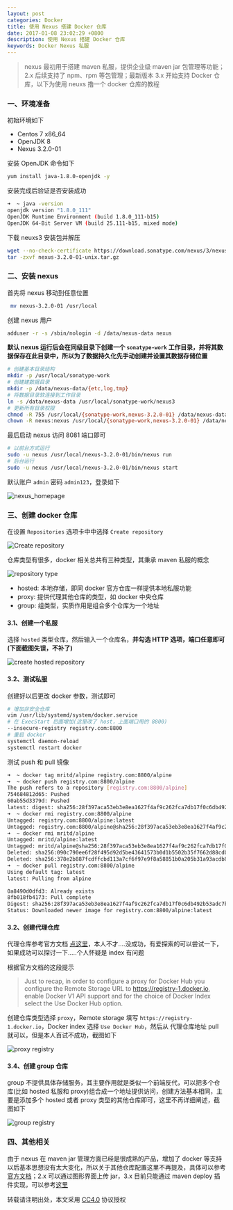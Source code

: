 ```yaml
---
layout: post
categories: Docker
title: 使用 Nexus 搭建 Docker 仓库
date: 2017-01-08 23:02:29 +0800
description: 使用 Nexus 搭建 Docker 仓库
keywords: Docker Nexus 私服
---
```


> nexus 最初用于搭建 maven 私服，提供企业级 maven jar 包管理等功能；2.x 后续支持了 npm、rpm 等包管理；最新版本 3.x 开始支持 Docker 仓库，以下为使用 neuxs 撸一个 docker 仓库的教程

### 一、环境准备

初始环境如下

- Centos 7 x86_64
- OpenJDK 8
- Nexus 3.2.0-01

安装 OpenJDK 命令如下

``` sh
yum install java-1.8.0-openjdk -y
```

安装完成后验证是否安装成功

``` sh
➜  ~ java -version
openjdk version "1.8.0_111"
OpenJDK Runtime Environment (build 1.8.0_111-b15)
OpenJDK 64-Bit Server VM (build 25.111-b15, mixed mode)
```

下载 neuxs3 安装包并解压

``` sh
wget --no-check-certificate https://download.sonatype.com/nexus/3/nexus-3.2.0-01-unix.tar.gz
tar -zxvf nexus-3.2.0-01-unix.tar.gz
```

### 二、安装 nexus

首先将 nexus 移动到任意位置

``` sh
 mv nexus-3.2.0-01 /usr/local
```

创建 nexus 用户

``` sh
adduser -r -s /sbin/nologin -d /data/nexus-data nexus
```

**默认 nexus 运行后会在同级目录下创建一个 `sonatype-work` 工作目录，并将其数据保存在此目录中，所以为了数据持久化先手动创建并设置其数据存储位置**

``` sh
# 创建基本目录结构
mkdir -p /usr/local/sonatype-work
# 创建建数据目录
mkdir -p /data/nexus-data/{etc,log,tmp}
# 将数据目录软连接到工作目录
ln -s /data/nexus-data /usr/local/sonatype-work/nexus3
# 更新所有目录权限
chmod -R 755 /usr/local/{sonatype-work,nexus-3.2.0-01} /data/nexus-data
chown -R nexus:nexus /usr/local/{sonatype-work,nexus-3.2.0-01} /data/nexus-data
```

最后启动 nexus 访问 8081 端口即可

``` sh
# 以前台方式运行
sudo -u nexus /usr/local/nexus-3.2.0-01/bin/nexus run
# 后台运行
sudo -u nexus /usr/local/nexus-3.2.0-01/bin/nexus start
```

默认账户 `admin` 密码 `admin123`，登录如下

![nexus_homepage](https://mritd.b0.upaiyun.com/markdown/sb9dw.jpg)

### 三、创建 docker 仓库

在设置 `Repositories` 选项卡中中选择 `Create repository`

![Create repository](https://mritd.b0.upaiyun.com/markdown/m7m53.jpg)

仓库类型有很多，docker 相关总共有三种类型，其秉承 maven 私服的概念

![repository type](https://mritd.b0.upaiyun.com/markdown/pm0r8.jpg)

- hosted: 本地存储，即同 docker 官方仓库一样提供本地私服功能
- proxy: 提供代理其他仓库的类型，如 docker 中央仓库
- group: 组类型，实质作用是组合多个仓库为一个地址

#### 3.1、创建一个私服

选择 `hosted` 类型仓库，然后输入一个仓库名，**并勾选 HTTP 选项，端口任意即可(下面截图失误，不补了)**

![create hosted repository](https://mritd.b0.upaiyun.com/markdown/972cl.jpg)

#### 3.2、测试私服

创建好以后更改 docker 参数，测试即可

``` sh
# 增加非安全仓库
vim /usr/lib/systemd/system/docker.service
# 在 ExecStart 后面增加(这里改了 host，上面端口用的 8800)
--insecure-registry registry.com:8800
# 重启 docker
systemctl daemon-reload
systemctl restart docker
```

测试 push 和 pull 镜像

``` sh
➜  ~ docker tag mritd/alpine registry.com:8800/alpine
➜  ~ docker push registry.com:8800/alpine
The push refers to a repository [registry.com:8800/alpine]
754684812d65: Pushed
60ab55d3379d: Pushed
latest: digest: sha256:28f397aca53eb3e8ea1627f4af9c262fca7db17f0c6db492b53adc7bca7d0f91 size: 739
➜  ~ docker rmi registry.com:8800/alpine
Untagged: registry.com:8800/alpine:latest
Untagged: registry.com:8800/alpine@sha256:28f397aca53eb3e8ea1627f4af9c262fca7db17f0c6db492b53adc7bca7d0f91
➜  ~ docker rmi mritd/alpine
Untagged: mritd/alpine:latest
Untagged: mritd/alpine@sha256:28f397aca53eb3e8ea1627f4af9c262fca7db17f0c6db492b53adc7bca7d0f91
Deleted: sha256:090c790ee6f28f495d92d5be43641573b0d1b5502b35f7662d88cdbf8d548afd
Deleted: sha256:378e2b887fcdffcbd113a7cf6f97e9f8a58851b0a205b31a93acdb887912850d
➜  ~ docker pull registry.com:8800/alpine
Using default tag: latest
latest: Pulling from alpine

0a8490d0dfd3: Already exists
8fb018fb4173: Pull complete
Digest: sha256:28f397aca53eb3e8ea1627f4af9c262fca7db17f0c6db492b53adc7bca7d0f91
Status: Downloaded newer image for registry.com:8800/alpine:latest
```

#### 3.2、创建代理仓库

代理仓库参考官方文档 [点这里](http://books.sonatype.com/nexus-book/reference3/docker.html#docker-introduction)，本人不才....没成功，有爱探索的可以尝试一下，如果成功可以探讨一下.....个人怀疑是 index 有问题
 
 根据官方文档的这段提示
 
 > Just to recap, in order to configure a proxy for Docker Hub you configure the Remote Storage URL to https://registry-1.docker.io, enable Docker V1 API support and for the choice of Docker Index select the Use Docker Hub option.
 
创建仓库类型选择 `proxy`，Remote storage 填写 `https://registry-1.docker.io`，Docker index 选择 `Use Docker Hub`，然后从 代理仓库地址 pull 就可以，但是本人百试不成功，截图如下

![proxy registry](https://mritd.b0.upaiyun.com/markdown/q350r.jpg)

#### 3.4、创建 group 仓库

group 不提供具体存储服务，其主要作用就是类似一个前端反代，可以把多个仓库(比如 hosted 私服和 proxy)组合成一个地址提供访问，创建方法基本相同，主要是添加多个 hosted 或者 proxy 类型的其他仓库即可，这里不再详细阐述，截图如下

![group registry](https://mritd.b0.upaiyun.com/markdown/2q1qv.jpg)

### 四、其他相关

由于 nexus 在 maven jar 管理方面已经是很成熟的产品，增加了 docker 等支持以后基本思想没有太大变化，所以关于其他仓库配置这里不再提及，具体可以参考[官方文档](http://books.sonatype.com/nexus-book/reference3/index.html)；2.x 可以通过图形界面上传 jar，3.x 目前只能通过 maven deploy 插件实现，可以参考[这里](https://maven.apache.org/guides/mini/guide-3rd-party-jars-remote.html)

转载请注明出处，本文采用 [CC4.0](http://creativecommons.org/licenses/by-nc-nd/4.0/) 协议授权
